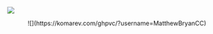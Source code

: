 ![](https://user-images.githubusercontent.com/74038190/225813708-98b745f2-7d22-48cf-9150-083f1b00d6c9.gif)

<center> ![](https://komarev.com/ghpvc/?username=MatthewBryanCC) </center>
